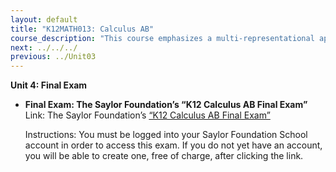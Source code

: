 ```yaml
---
layout: default
title: "K12MATH013: Calculus AB"
course_description: "This course emphasizes a multi-representational approach to calculus, with concepts, results, and problems being expressed graphically, numerically, analytically, and verbally. This course covers broad concepts and widely-applicable methods."
next: ../../../
previous: ../Unit03
---
```

**Unit 4: Final Exam** <span id="4"></span> 
-   **Final Exam: The Saylor Foundation’s “K12 Calculus AB Final Exam”**
    Link: The Saylor Foundation’s [“K12 Calculus AB Final
    Exam”](http://school.saylor.org/mod/quiz/view.php?id=1609)  
      
     Instructions: You must be logged into your Saylor Foundation School
    account in order to access this exam. If you do not yet have an
    account, you will be able to create one, free of charge, after
    clicking the link.


